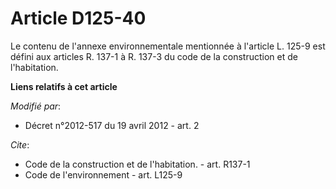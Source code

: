 # Article D125-40

Le contenu de l'annexe environnementale mentionnée à l'article L. 125-9 est défini aux articles R. 137-1 à R. 137-3 du code
de la construction et de l'habitation.

**Liens relatifs à cet article**

_Modifié par_:

  - Décret n°2012-517 du 19 avril 2012 - art. 2

_Cite_:

  - Code de la construction et de l'habitation. - art. R137-1
  - Code de l'environnement - art. L125-9
